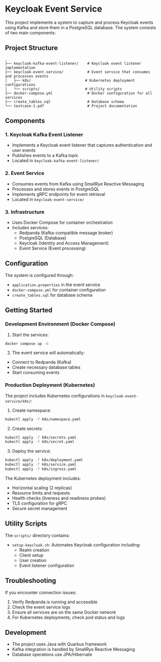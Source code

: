 # Keycloak Event Service

This project implements a system to capture and process Keycloak events using Kafka and store them in a PostgreSQL database. The system consists of two main components:

## Project Structure

```
.
├── keycloak-kafka-event-listener/    # Keycloak event listener implementation
├── keycloak-event-service/           # Event service that consumes and processes events
│   ├── k8s/                         # Kubernetes deployment configurations
│   └── scripts/                     # Utility scripts
├── docker-compose.yml                # Docker configuration for all services
├── create_tables.sql                 # Database schema
└── testcase-1.pdf                    # Project documentation
```

## Components

### 1. Keycloak Kafka Event Listener
- Implements a Keycloak event listener that captures authentication and user events
- Publishes events to a Kafka topic
- Located in `keycloak-kafka-event-listener/`

### 2. Event Service
- Consumes events from Kafka using SmallRye Reactive Messaging
- Processes and stores events in PostgreSQL
- Implements gRPC endpoints for event retrieval
- Located in `keycloak-event-service/`

### 3. Infrastructure
- Uses Docker Compose for container orchestration
- Includes services:
  - Redpanda (Kafka-compatible message broker)
  - PostgreSQL (Database)
  - Keycloak (Identity and Access Management)
  - Event Service (Event processing)

## Configuration

The system is configured through:
- `application.properties` in the event service
- `docker-compose.yml` for container configuration
- `create_tables.sql` for database schema

## Getting Started

### Development Environment (Docker Compose)
1. Start the services:
```bash
docker compose up -d
```

2. The event service will automatically:
- Connect to Redpanda (Kafka)
- Create necessary database tables
- Start consuming events

### Production Deployment (Kubernetes)
The project includes Kubernetes configurations in `keycloak-event-service/k8s/`:

1. Create namespace:
```bash
kubectl apply -f k8s/namespace.yaml
```

2. Create secrets:
```bash
kubectl apply -f k8s/secrets.yaml
kubectl apply -f k8s/secret.yaml
```

3. Deploy the service:
```bash
kubectl apply -f k8s/deployment.yaml
kubectl apply -f k8s/service.yaml
kubectl apply -f k8s/ingress.yaml
```

The Kubernetes deployment includes:
- Horizontal scaling (2 replicas)
- Resource limits and requests
- Health checks (liveness and readiness probes)
- TLS configuration for gRPC
- Secure secret management

## Utility Scripts

The `scripts/` directory contains:
- `setup-keycloak.sh`: Automates Keycloak configuration including:
  - Realm creation
  - Client setup
  - User creation
  - Event listener configuration

## Troubleshooting

If you encounter connection issues:
1. Verify Redpanda is running and accessible
2. Check the event service logs
3. Ensure all services are on the same Docker network
4. For Kubernetes deployments, check pod status and logs

## Development

- The project uses Java with Quarkus framework
- Kafka integration is handled by SmallRye Reactive Messaging
- Database operations use JPA/Hibernate 